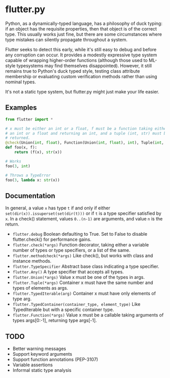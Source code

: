 flutter.py
==========
Python, as a dynamically-typed language, has a philosophy of duck typing: if
an object has the requisite properties, then that object is of the correct
type.  This usually works just fine, but there are some circumstances where
type mistakes can silently propagate throughout a system.

Flutter seeks to detect this early, while it's still easy to debug and before
any corruption can occur.  It provides a modestly expressive type system
capable of wrapping higher-order functions (although those used to ML-style
typesystems may find themselves disappointed).  However, it still remains true
to Python's duck typed style, testing class attribute membership or evaluating
custom verification methods rather than using nominal types.

It's not a static type system, but flutter.py might just make your life easier.

Examples
--------
```python
from flutter import *

# x must be either an int or a float, f must be a function taking either
# an int or a float and returning an int, and a tuple (int, str) must be
# returned.
@check(Union(int, float), Function(Union(int, float), int), Tuple(int, str))
def foo(x, f):
    return (f(x), str(x))

# Works
foo(3, int)

# Throws a TypeError
foo(3, lambda x: str(x))
```

Documentation
-------------
In general, a value `x` has type `t` if and only if either
`set(dir(x)).issuperset(set(dir(t)))` or if `t` is a type specifier satisfied
by `x`.  In a check() statement, values `0..(n-1)` are arguments, and value
`n` is the return.

  * `flutter.debug` Boolean defaulting to True.  Set to False to disable flutter.check() for performance gains.
  * `flutter.check(*args)` Function decorator, taking either a variable number of types or type specifiers, or a list 
  of the same.
  * `flutter.methodcheck(*args)` Like check(), but works with class and instance methods.
  * `flutter.TypeSpecifier` Abstract base class indicating a type specifier.
  * `flutter.Any()` A type specifier that accepts all types.
  * `flutter.Union(*args)` Value x must be one of the types in args.
  * `flutter.Tuple(*args)` Container x must have the same number and types of elements as args.
  * `flutter.TypedIterable(arg)` Container x must have only elements of type arg.
  * `flutter.TypedContainer(container_type, element_type)` Like TypedIterable but with a specific container type.
  * `flutter.Function(*args)` Value x must be a callable taking arguments of types args[0:-1], returning type args[-1].

TODO
----
  * Better warning messages
  * Support keyword arguments
  * Support function annotations (PEP-3107)
  * Variable assertions
  * Informal static type analysis
